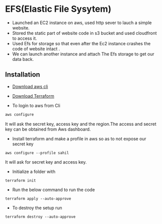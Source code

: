 # EFS(Elastic File Sysytem)

* Launched an EC2 instance on aws, used http sever to lauch a simple website.
* Stored the static part of website code in s3 bucket and used cloudfront to access it.
* Used Efs for storage so that even after the Ec2 instance crashes the code of website intact .
* We can launch another instance and attach The Efs storage  to get our data back.

## Installation

*  <a href="https://docs.aws.amazon.com/cli/latest/userguide/install-cliv2.html">Download aws cli</a>

* <a href="https://www.terraform.io/downloads.html">Download Terraform</a>

* To login to aws from Cli

```bash
aws configure
```
It will ask the secret key, access key and the region.The access and secret key can be obtained from Aws dashboard.

* Install terraform and make a profile in aws so as to not expose our secret key

```
aws configure --profile sahil
```
It will ask for secret key and access key.

* Initialize a folder with 

```
terraform init
```
* Run the below command to run the code

```
terraform apply --auto-approve
```

* To destroy the setup run
```
terraform destroy --auto-approve
```
